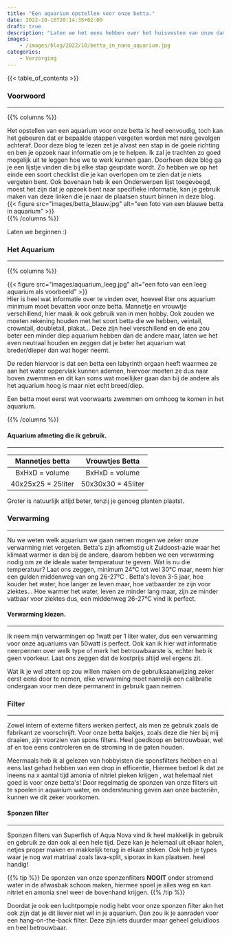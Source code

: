 ```yaml
---
title: "Een aquarium opstellen voor onze betta."
date: 2022-10-16T20:14:35+02:00
draft: true
description: "Laten we het eens hebben over het huisvesten van onze dames/heren bettas, heel makkelijk te doen, als je de volgende punten aanhoud"
images:
    - /images/blog/2022/10/betta_in_nano_aquarium.jpg
categories:
    - Verzorging
---
```

{{< table_of_contents >}}

### Voorwoord
---
{{% columns %}}
<div class="column">
    Het opstellen van een aquarium voor onze betta is heel eenvoudig, toch kan het gebeuren dat er bepaalde stappen vergeten worden met nare gevolgen achteraf.
    Door deze blog te lezen zet je alvast een stap in de goeie richting en ben je opzoek naar informatie om je te helpen.
    Ik zal je trachten zo goed mogelijk uit te leggen hoe we te werk kunnen gaan.
    Doorheen deze blog ga je een lijstje vinden die bij elke stap geupdate wordt.
    Zo hebben we op het einde een soort checklist die je kan overlopen om te zien dat je niets vergeten bent.
    Ook bovenaan heb ik een Onderwerpen lijst toegevoegd, moest het zijn dat je opzoek bent naar specifieke informatie, kan je gebruik maken van deze linken die je naar de plaatsen stuurt binnen in deze blog.
</div>
<div class="column">
    {{< figure src="images/betta_blauw.jpg" alt="een foto van een blauwe betta in aquarium" >}}
</div>
{{% /columns %}}

Laten we beginnen :)

### Het Aquarium
---
{{% columns %}}
<div class="column">
    {{< figure src="images/aquarium_leeg.jpg" alt="een foto van een leeg aquarium als voorbeeld" >}}
</div>
<div class="column">
Hier is heel wat informatie over te vinden over, hoeveel liter ons aquarium minimum moet bevatten voor onze betta.
Mannetje en vrouwtje verschillend, hier maak ik ook gebruik van in men hobby.
Ook zouden we moeten rekening houden met het soort betta die we hebben, veintail, crowntail, doubletail, plakat...
Deze zijn heel verschillend en de ene zou beter een minder diep aquarium hebben dan de andere maar, laten we het even neutraal houden en zeggen dat je beter het aquarium wat breder/dieper dan wat hoger neemt.

De reden hiervoor is dat een betta een labyrinth orgaan heeft waarmee ze aan het water oppervlak kunnen ademen, hiervoor moeten ze dus naar boven zwemmen en dit kan soms wat moeilijker gaan dan bij de andere als het aquarium hoog is maar niet echt breed/diep.

Een betta moet eerst wat voorwaarts zwemmen om omhoog te komen in het aquarium.
</div>
{{% /columns %}}

#### Aquarium afmeting die ik gebruik.
---
| Mannetjes betta | Vrouwtjes Betta |
|:---:|:---:|
| BxHxD = volume | BxHxD = volume |
| 40x25x25 = 25liter | 50x30x30 = 45liter |

Groter is natuurlijk altijd beter, tenzij je genoeg planten plaatst.

### Verwarming
---
Nu we weten welk aquarium we gaan nemen mogen we zeker onze verwarming niet vergeten.
Betta's zijn afkomstig uit Zuidoost-azie waar het klimaat warmer is dan bij de andere, daarom hebben we een verwarming nodig om ze de ideale water temperatuur te geven.
Wat is nu die temperatuur? 
Laat ons zeggen, minimum 24°C tot wel 30°C maar, neem hier een gulden middenweg van ong 26-27°C .
Betta's leven 3-5 jaar, hoe kouder het water, hoe langer ze leven maar, hoe vatbaarder ze zijn voor ziektes...
Hoe warmer het water, leven ze minder lang maar, zijn ze minder vatbaar voor ziektes dus, een middenweg 26-27°C vind ik perfect.

#### Verwarming kiezen.
---
Ik neem mijn verwarmingen op 1watt per 1 liter water, dus een verwarming voor onze aquariums van 50watt is perfect.
Ook kan ik hier wat informatie neerpennen over welk type of merk het betrouwbaarste is, echter heb ik geen voorkeur.
Laat ons zeggen dat de kostprijs altijd wel ergens zit.

Wat ik je wel attent op zou willen maken om de gebruiksaanwijzing zeker eerst eens door te nemen, elke verwarming moet namelijk een calibratie ondergaan voor men deze permanent in gebruik gaan nemen.

### Filter
---
Zowel intern of externe filters werken perfect, als men ze gebruik zoals de fabrikant ze voorschrijft.
Voor onze betta bakjes, zoals deze die hier bij mij draaien, zijn voorzien van spons filters.
Heel goedkoop en betrouwbaar, wel af en toe eens controleren en de stroming in de gaten houden.

Meermaals heb ik al gelezen van hobbyisten die sponsfilters hebben en al eens last gehad hebben van een drop in efficentie,
Hiermee bedoel ik dat ze ineens na x aantal tijd amonia of nitriet pieken krijgen , wat helemaal niet goed is voor onze betta's!
Door regelmatig de sponzen van onze filters uit te spoelen in aquarium water, en ondersteuning geven aan onze bacteriën, kunnen we dit zeker voorkomen.

#### Sponzen filter
---
Sponzen filters van Superfish of Aqua Nova vind ik heel makkelijk in gebruik en gebruik ze dan ook al een hele tijd.
Deze kan je helemaal uit elkaar halen, netjes proper maken en makkelijk terug in elkaar steken.
Ook heb je types waar je nog wat matriaal zoals lava-split, siporax in kan plaatsen. heel handig!

{{% tip %}}
De sponzen van onze sponzenfilters **NOOIT** onder stromend water in de afwasbak schoon maken, hiermee spoel je alles weg en kan nitriet en amonia snel weer de bovenhand krijgen.
{{% /tip %}}

Doordat je ook een luchtpompje nodig hebt voor onze sponzen filter akn het ook zijn dat je dit liever niet wil in je aquarium.
Dan zou ik je aanraden voor een hang-on-the-back filter.
Deze zijn iets duurder maar geheel geluidloos en heel betrouwbaar.